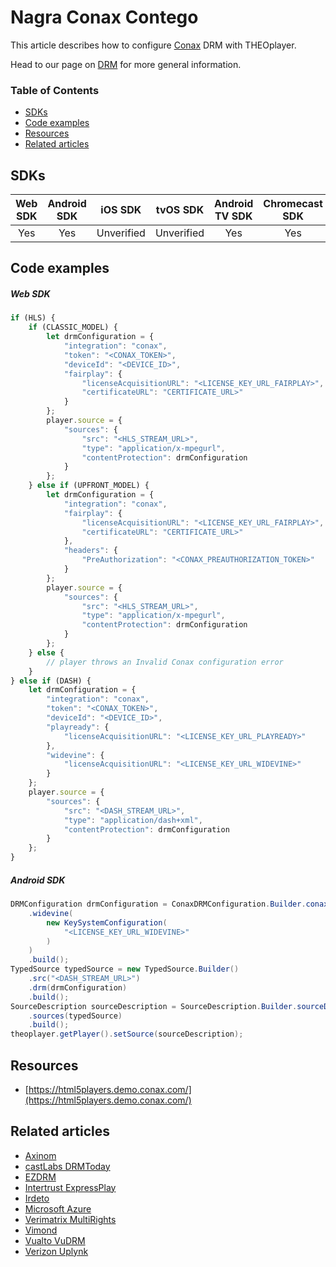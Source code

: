 # Nagra Conax Contego

This article describes how to configure [Conax](https://dtv.nagra.com/content-value-protection) DRM with THEOplayer.

Head to our page on [DRM](../../how-to-guides/04-drm/00-introduction.md) for more general information.

### Table of Contents
- [SDKs](#sdks)
- [Code examples](#code-examples)
- [Resources](#resources)
- [Related articles](#related-articles)

## SDKs

| Web SDK | Android SDK | iOS SDK | tvOS SDK| Android TV SDK | Chromecast SDK |
| :-----: | :---------: | :-----: | :--: | :------------: | :------------: |
|   Yes   |     Yes     |   Unverified   | Unverified  |      Yes      |      Yes       |

## Code examples

##### Web SDK

```js
if (HLS) {
    if (CLASSIC_MODEL) {
        let drmConfiguration = {
            "integration": "conax",
            "token": "<CONAX_TOKEN>",
            "deviceId": "<DEVICE_ID>",
            "fairplay": {
                "licenseAcquisitionURL": "<LICENSE_KEY_URL_FAIRPLAY>",
                "certificateURL": "CERTIFICATE_URL>"
            }
        };
        player.source = {
            "sources": {
                "src": "<HLS_STREAM_URL>",
                "type": "application/x-mpegurl",
                "contentProtection": drmConfiguration
            }
        };
    } else if (UPFRONT_MODEL) {
        let drmConfiguration = {
            "integration": "conax",
            "fairplay": {
                "licenseAcquisitionURL": "<LICENSE_KEY_URL_FAIRPLAY>",
                "certificateURL": "CERTIFICATE_URL>"
            },
            "headers": {
                "PreAuthorization": "<CONAX_PREAUTHORIZATION_TOKEN>"
            }
        };
        player.source = {
            "sources": {
                "src": "<HLS_STREAM_URL>",
                "type": "application/x-mpegurl",
                "contentProtection": drmConfiguration
            }
        };
    } else {
        // player throws an Invalid Conax configuration error
    }
} else if (DASH) {
    let drmConfiguration = {
        "integration": "conax",
        "token": "<CONAX_TOKEN>",
        "deviceId": "<DEVICE_ID>",
        "playready": {
            "licenseAcquisitionURL": "<LICENSE_KEY_URL_PLAYREADY>"
        },
        "widevine": {
            "licenseAcquisitionURL": "<LICENSE_KEY_URL_WIDEVINE>"
        }
    };
    player.source = {
        "sources": {
            "src": "<DASH_STREAM_URL>",
            "type": "application/dash+xml",
            "contentProtection": drmConfiguration
        }
    };
}
```

##### Android SDK
```java
DRMConfiguration drmConfiguration = ConaxDRMConfiguration.Builder.conaxDrm("<DEVICE_ID>", "<CONAX_TOKEN>")
    .widevine(
        new KeySystemConfiguration(
            "<LICENSE_KEY_URL_WIDEVINE>"
        )
    )
    .build();
TypedSource typedSource = new TypedSource.Builder()
    .src("<DASH_STREAM_URL>")
    .drm(drmConfiguration)
    .build();
SourceDescription sourceDescription = SourceDescription.Builder.sourceDescription()
    .sources(typedSource)
    .build();
theoplayer.getPlayer().setSource(sourceDescription);
```

## Resources

- [https://html5players.demo.conax.com/](https://html5players.demo.conax.com/)

## Related articles

- [Axinom](02-axinom.md)
- [castLabs DRMToday](02-castlabs-drmtoday/00-introduction.md)
- [EZDRM](04-ezdrm.md)
- [Intertrust ExpressPlay](05-intertrust-expressplay.md)
- [Irdeto](06-irdeto.md)
- [Microsoft Azure](07-microsoft-azure.md)
- [Verimatrix MultiRights](12-verizon-uplynk.md)
- [Vimond](10-vimond.md)
- [Vualto VuDRM](11-vualto-vudrm.md)
- [Verizon Uplynk](12-verizon-uplynk.md)